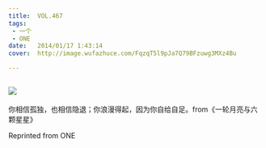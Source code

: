 ```yaml
---
title:	VOL.467
tags:
 - 一个
 - ONE
date:	2014/01/17 1:43:14
cover:	http://image.wufazhuce.com/FqzqT5l9pJa7Q79BFzuwg3MXz4Bu

---
```

![](http://image.wufazhuce.com/FqzqT5l9pJa7Q79BFzuwg3MXz4Bu)
---

你相信孤独，也相信隐退；你浪漫得起，因为你自给自足。from《一轮月亮与六颗星星》
 
Reprinted from ONE
